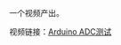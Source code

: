 一个视频产出。

视频链接：[Arduino ADC测试](https://m.bilibili.com/video/BV1GXtweWEVd?buvid=YF4444FDEE104C544DBE93CB43458B85ADE0&is_story_h5=false&mid=lxBewBCObnaudHkaU7mLxQ%3D%3D&plat_id=240&share_from=ugc&share_medium=iphone&share_plat=ios&share_source=WEIXIN&share_tag=s_i&timestamp=1726284279&unique_k=9Mn9Y5w&up_id=1829697)